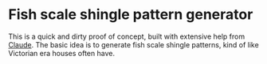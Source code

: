 # Fish scale shingle pattern generator

This is a quick and dirty proof of concept, built with extensive help from [Claude](https://claude.ai). The basic idea is to generate fish scale shingle patterns, kind of like Victorian era houses often have.
